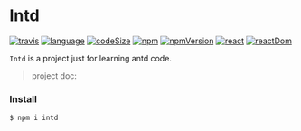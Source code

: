 # Intd

[![travis](http://img.shields.io/travis/com/man-fish/intd)](https://travis-ci.com/man-fish)&nbsp;[![language](http://img.shields.io/github/languages/top/man-fish/intd)](https://github.com/man-fish/intd) [![codeSize](http://img.shields.io/github/languages/code-size/man-fish/intd)](https://github.com/man-fish/intd) [![npm](http://img.shields.io/npm/l/intd)](https://www.npmjs.com/package/intd) [![npmVersion](http://img.shields.io/npm/v/intd)](https://www.npmjs.com/package/intd) [![react](http://img.shields.io/npm/dependency-version/intd/dev/react)](https://www.npmjs.com/package/intd) [![reactDom](http://img.shields.io/npm/dependency-version/intd/dev/react-dom)](https://www.npmjs.com/package/intd)

`Intd` is a project just for learning antd code.

> project doc:

### Install

```bash
$ npm i intd
```
